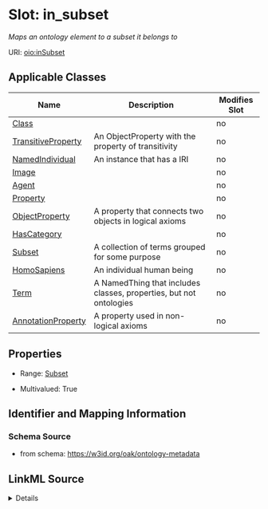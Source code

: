 

# Slot: in_subset


_Maps an ontology element to a subset it belongs to_



URI: [oio:inSubset](http://www.geneontology.org/formats/oboInOwl#inSubset)



<!-- no inheritance hierarchy -->





## Applicable Classes

| Name | Description | Modifies Slot |
| --- | --- | --- |
| [Class](Class.md) |  |  no  |
| [TransitiveProperty](TransitiveProperty.md) | An ObjectProperty with the property of transitivity |  no  |
| [NamedIndividual](NamedIndividual.md) | An instance that has a IRI |  no  |
| [Image](Image.md) |  |  no  |
| [Agent](Agent.md) |  |  no  |
| [Property](Property.md) |  |  no  |
| [ObjectProperty](ObjectProperty.md) | A property that connects two objects in logical axioms |  no  |
| [HasCategory](HasCategory.md) |  |  no  |
| [Subset](Subset.md) | A collection of terms grouped for some purpose |  no  |
| [HomoSapiens](HomoSapiens.md) | An individual human being |  no  |
| [Term](Term.md) | A NamedThing that includes classes, properties, but not ontologies |  no  |
| [AnnotationProperty](AnnotationProperty.md) | A property used in non-logical axioms |  no  |







## Properties

* Range: [Subset](Subset.md)

* Multivalued: True





## Identifier and Mapping Information







### Schema Source


* from schema: https://w3id.org/oak/ontology-metadata




## LinkML Source

<details>
```yaml
name: in_subset
description: Maps an ontology element to a subset it belongs to
from_schema: https://w3id.org/oak/ontology-metadata
rank: 1000
slot_uri: oio:inSubset
multivalued: true
alias: in_subset
domain_of:
- HasCategory
range: Subset

```
</details>